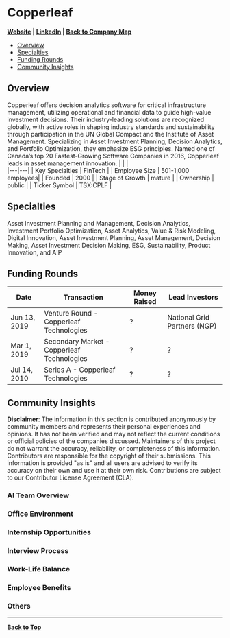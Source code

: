 # Copperleaf

**[Website](https://www.copperleaf.com) | [LinkedIn](https://www.linkedin.com/company/copperleaf-technologies/) | [Back to Company Map](../van-ai-company-map.md)**

- [Overview](#overview)
- [Specialties](#specialties)
- [Funding Rounds](#funding-rounds)
- [Community Insights](#community-insights)

## Overview

Copperleaf offers decision analytics software for critical infrastructure management, utilizing operational and financial data to guide high-value investment decisions. Their industry-leading solutions are recognized globally, with active roles in shaping industry standards and sustainability through participation in the UN Global Compact and the Institute of Asset Management. Specializing in Asset Investment Planning, Decision Analytics, and Portfolio Optimization, they emphasize ESG principles. Named one of Canada’s top 20 Fastest-Growing Software Companies in 2016, Copperleaf leads in asset management innovation.
| | |  
|---|---|
| Key Specialties | FinTech |
| Employee Size | 501-1,000 employees|
| Founded | 2000 |
| Stage of Growth | mature |
| Ownership | public |
| Ticker Symbol | TSX:CPLF |

## Specialties

Asset Investment Planning and Management, Decision Analytics, Investment Portfolio Optimization, Asset Analytics, Value & Risk Modeling, Digital Innovation, Asset Investment Planning, Asset Management, Decision Making, Asset Investment Decision Making, ESG, Sustainability, Product Innovation, and AIP

## Funding Rounds

| Date         | Transaction                                | Money Raised | Lead Investors               |
| ------------ | ------------------------------------------ | ------------ | ---------------------------- |
| Jun 13, 2019 | Venture Round - Copperleaf Technologies    | ?            | National Grid Partners (NGP) |
| Mar 1, 2019  | Secondary Market - Copperleaf Technologies | ?            | ?                            |
| Jul 14, 2010 | Series A - Copperleaf Technologies         | ?            | ?                            |

## Community Insights

**Disclaimer**: The information in this section is contributed anonymously by community members and represents their personal experiences and opinions. It has not been verified and may not reflect the current conditions or official policies of the companies discussed. Maintainers of this project do not warrant the accuracy, reliability, or completeness of this information. Contributors are responsible for the copyright of their submissions. This information is provided "as is" and all users are advised to verify its accuracy on their own and use it at their own risk. Contributions are subject to our Contributor License Agreement (CLA).

### AI Team Overview

### Office Environment

### Internship Opportunities

### Interview Process

### Work-Life Balance

### Employee Benefits

### Others

---

**[Back to Top](#copperleaf)**
